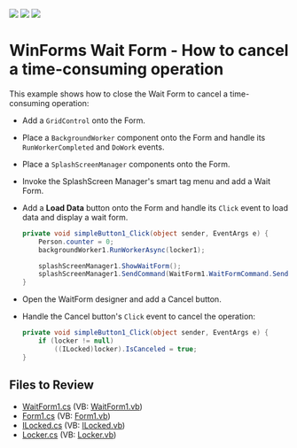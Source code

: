 <!-- default badges list -->
![](https://img.shields.io/endpoint?url=https://codecentral.devexpress.com/api/v1/VersionRange/128619130/13.1.4%2B)
[![](https://img.shields.io/badge/Open_in_DevExpress_Support_Center-FF7200?style=flat-square&logo=DevExpress&logoColor=white)](https://supportcenter.devexpress.com/ticket/details/E4524)
[![](https://img.shields.io/badge/📖_How_to_use_DevExpress_Examples-e9f6fc?style=flat-square)](https://docs.devexpress.com/GeneralInformation/403183)
<!-- default badges end -->

# WinForms Wait Form - How to cancel a time-consuming operation

This example shows how to close the Wait Form to cancel a time-consuming operation:

* Add a `GridControl` onto the Form.
* Place a `BackgroundWorker` component onto the Form and handle its `RunWorkerCompleted` and `DoWork` events.
* Place a `SplashScreenManager` components onto the Form.
* Invoke the SplashScreen Manager's smart tag menu and add a Wait Form.
* Add a **Load Data** button onto the Form and handle its `Click` event to load data and display a wait form.
  
  ```csharp
  private void simpleButton1_Click(object sender, EventArgs e) {
      Person.counter = 0;
      backgroundWorker1.RunWorkerAsync(locker1);
  
      splashScreenManager1.ShowWaitForm();
      splashScreenManager1.SendCommand(WaitForm1.WaitFormCommand.SendObject, locker1);
  }
  ```
* Open the WaitForm designer and add a Cancel button.
* Handle the Cancel button's `Click` event to cancel the operation:
  ```csharp
  private void simpleButton1_Click(object sender, EventArgs e) {
      if (locker != null)
          ((ILocked)locker).IsCanceled = true;
  }
  ```

## Files to Review

* [WaitForm1.cs](./CS/WaitFormCanceling/WaitForm1.cs) (VB: [WaitForm1.vb](./VB/WaitFormCanceling/WaitForm1.vb))
* [Form1.cs](./CS/WaitFormCanceling/Form1.cs) (VB: [Form1.vb](./VB/WaitFormCanceling/Form1.vb))
* [ILocked.cs](./CS/WaitFormCanceling/ILocked.cs) (VB: [ILocked.vb](./VB/WaitFormCanceling/ILocked.vb))
* [Locker.cs](./CS/WaitFormCanceling/Locker.cs) (VB: [Locker.vb](./VB/WaitFormCanceling/Locker.vb))
